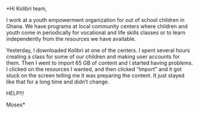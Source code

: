 *Hi Kolibri team,

I work at a youth empowerment organization for out of school children in Ghana. We have programs at local community centers where children and youth come in periodically for vocational and life skills classes or to learn independently from the resources we have available.

Yesterday, I downloaded Kolibri at one of the centers. I spent several hours creating a class for some of our children and making user accounts for them. Then I went to import 65 GB of content and I started having problems. I clicked on the resources I wanted, and then clicked “Import” and it got stuck on the screen telling me it was preparing the content. It just stayed like that for a long time and didn’t change.

HELP!!!

Moses*